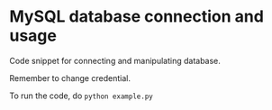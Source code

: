 # MySQL database connection and usage
Code snippet for connecting and manipulating database.

Remember to change credential.

To run the code, do `python example.py`
